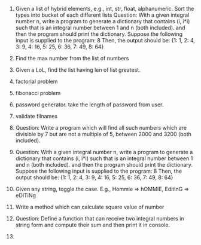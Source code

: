 1. Given a list of hybrid elements, e.g., int, str, float, alphanumeric. 
Sort the types into bucket of each different lists
Question:
With a given integral number n, write a program to generate a dictionary that contains (i, i*i) such that is an integral number between 1 and n (both included). and then the program should print the dictionary.
Suppose the following input is supplied to the program:
8
Then, the output should be:
{1: 1, 2: 4, 3: 9, 4: 16, 5: 25, 6: 36, 7: 49, 8: 64}
2. Find the max number from the list of numbers
3. Given a LoL, find the list having len of list greatest.
4. factorial problem
5. fibonacci problem
6. password generator. take the length of password from user.
7. validate filnames
8. Question:
Write a program which will find all such numbers which are divisible by 7 but are not a multiple of 5,
between 2000 and 3200 (both included).

9. Question:
With a given integral number n, write a program to generate a dictionary that contains (i, i*i) such that is an integral number between 1 and n (both included). and then the program should print the dictionary.
Suppose the following input is supplied to the program:
8
Then, the output should be:
{1: 1, 2: 4, 3: 9, 4: 16, 5: 25, 6: 36, 7: 49, 8: 64}

10. Given any string, toggle the case.
E.g., Hommie => hOMMIE, EditInG => eDITiNg

11. Write a method which can calculate square value of number

12. Question:
Define a function that can receive two integral numbers in string form and compute their sum and then print it in console.

13. 
